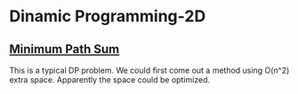 # Dinamic Programming-2D

## [Minimum Path Sum](https://leetcode.com/problems/minimum-path-sum/)

This is a typical DP problem. We could first come out a method using O(n^2) extra space. Apparently the space could be optimized.